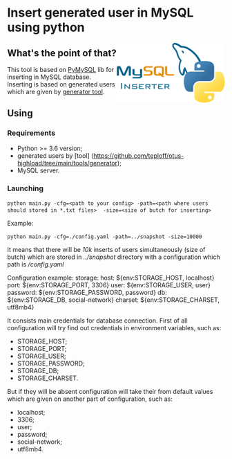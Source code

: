 # Insert generated user in MySQL using python
<img align="right" width="250" src="static/image.png" alt="">

##  What's the point of that?
This tool is based on [PyMySQL](https://github.com/PyMySQL/PyMySQL) lib for inserting in MySQL database.
Inserting is based on generated users which are given by [generator tool](https://github.com/teploff/otus-highload/tree/main/tools/generator).

## Using
### Requirements
- Python >= 3.6 version;
- generated users by [tool] (https://github.com/teploff/otus-highload/tree/main/tools/generator);
- MySQL server.

### Launching
```shell script
python main.py -cfg=<path to your config> -path=<path where users should stored in *.txt files>  -size=<size of butch for inserting>
```

Example:
```shell script
python main.py -cfg=./config.yaml -path=../snapshot -size=10000 
```
It means that there will be *10k* inserts of users simultaneously (size of butch) which are stored in *../snapshot* directory with a configuration which path is  */config.yaml*

Configuration example:
storage:
  host: ${env:STORAGE_HOST, localhost}
  port: ${env:STORAGE_PORT, 3306}
  user: ${env:STORAGE_USER, user}
  password: ${env:STORAGE_PASSWORD, password}
  db: ${env:STORAGE_DB, social-network}
  charset: ${env:STORAGE_CHARSET, utf8mb4}
  
It consists main credentials for database connection. First of all configuration will try find out credentials in environment variables, such as:
- STORAGE_HOST;
- STORAGE_PORT;
- STORAGE_USER;
- STORAGE_PASSWORD;
- STORAGE_DB;
- STORAGE_CHARSET.

But if they will be absent configuration will take their from default values which are given on another part of configuration, such as:
- localhost;
- 3306;
- user;
- password;
- social-network;
- utf8mb4.